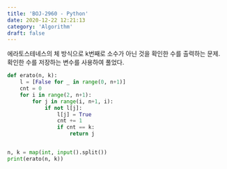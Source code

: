 ```yaml
---
title: 'BOJ-2960 - Python'
date: 2020-12-22 12:21:13
category: 'Algorithm'
draft: false
---
```

에라토스테네스의 체 방식으로 k번째로 소수가 아닌 것을 확인한 수를 출력하는 문제. 확인한 수를 저장하는 변수를 사용하여 풀었다.
```python
def erato(n, k):
    l = [False for _ in range(0, n+1)]
    cnt = 0
    for i in range(2, n+1):
        for j in range(i, n+1, i):
            if not l[j]:
                l[j] = True
                cnt += 1
                if cnt == k:
                    return j


n, k = map(int, input().split())
print(erato(n, k))

```